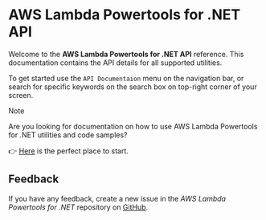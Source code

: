 # AWS Lambda Powertools for .NET API

Welcome to the **AWS Lambda Powertools for .NET API** reference. This documentation contains the API details for all supported utilities.

To get started use the `API Documentaion` menu on the navigation bar, or search for specific keywords on the search box on top-right corner of your screen.

> [!NOTE]
> Are you looking for documentation on how to use AWS Lambda Powertools for .NET utilities and code samples?
>  
> 👉 [Here](https://docs.powertools.aws.dev/lambda-dotnet/) is the perfect place to start.

## Feedback

If you have any feedback, create a new issue in the *AWS Lambda Powertools for .NET* repository on [GitHub](https://github.com/aws-powertools/lambda-dotnet/issues).
